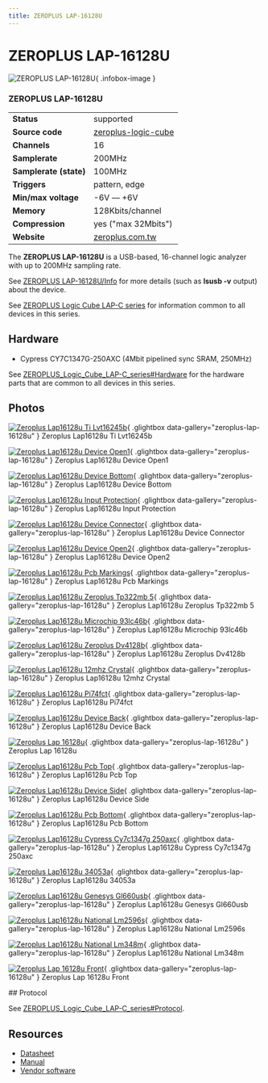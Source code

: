 ```yaml
---
title: ZEROPLUS LAP-16128U
---
```


# ZEROPLUS LAP-16128U

<div class="infobox" markdown>

![ZEROPLUS LAP-16128U](./img/Zeroplus_lap16128u_ti_lvt16245b.jpg){ .infobox-image }

### ZEROPLUS LAP-16128U

| | |
|---|---|
| **Status** | supported |
| **Source code** | [zeroplus-logic-cube](https://github.com/OpenTraceLab/OpenTraceCapture/tree/main/src/hardware/zeroplus-logic-cube) |
| **Channels** | 16 |
| **Samplerate** | 200MHz |
| **Samplerate (state)** | 100MHz |
| **Triggers** | pattern, edge |
| **Min/max voltage** | -6V — +6V |
| **Memory** | 128Kbits/channel |
| **Compression** | yes ("max 32Mbits") |
| **Website** | [zeroplus.com.tw](http://www.zeroplus.com.tw/logic-analyzer_en/products.php?pdn=1&amp;product_id=19) |

</div>

The **ZEROPLUS LAP-16128U** is a USB-based, 16-channel logic analyzer with up to 200MHz sampling rate. 

See [ZEROPLUS LAP-16128U/Info](https://sigrok.org/wiki/ZEROPLUS_LAP-16128U/Info) for more details (such as **lsusb -v** output) about the device.

See [ZEROPLUS Logic Cube LAP-C series](https://sigrok.org/wiki/ZEROPLUS_Logic_Cube_LAP-C_series) for information common to all devices in this series.

## Hardware
- Cypress CY7C1347G-250AXC (4Mbit pipelined sync SRAM, 250MHz)

See [ZEROPLUS_Logic_Cube_LAP-C_series#Hardware](https://sigrok.org/wiki/ZEROPLUS_Logic_Cube_LAP-C_series#Hardware) for the hardware parts that are common to all devices in this series.

## Photos

<div class="photo-grid" markdown>

[![Zeroplus Lap16128u Ti Lvt16245b](./img/Zeroplus_lap16128u_ti_lvt16245b.jpg)](./img/Zeroplus_lap16128u_ti_lvt16245b.jpg "Zeroplus Lap16128u Ti Lvt16245b"){ .glightbox data-gallery="zeroplus-lap-16128u" }
<span class="caption">Zeroplus Lap16128u Ti Lvt16245b</span>

[![Zeroplus Lap16128u Device Open1](./img/Zeroplus_lap16128u_device_open1.jpg)](./img/Zeroplus_lap16128u_device_open1.jpg "Zeroplus Lap16128u Device Open1"){ .glightbox data-gallery="zeroplus-lap-16128u" }
<span class="caption">Zeroplus Lap16128u Device Open1</span>

[![Zeroplus Lap16128u Device Bottom](./img/Zeroplus_lap16128u_device_bottom.jpg)](./img/Zeroplus_lap16128u_device_bottom.jpg "Zeroplus Lap16128u Device Bottom"){ .glightbox data-gallery="zeroplus-lap-16128u" }
<span class="caption">Zeroplus Lap16128u Device Bottom</span>

[![Zeroplus Lap16128u Input Protection](./img/Zeroplus_lap16128u_input_protection.jpg)](./img/Zeroplus_lap16128u_input_protection.jpg "Zeroplus Lap16128u Input Protection"){ .glightbox data-gallery="zeroplus-lap-16128u" }
<span class="caption">Zeroplus Lap16128u Input Protection</span>

[![Zeroplus Lap16128u Device Connector](./img/Zeroplus_lap16128u_device_connector.jpg)](./img/Zeroplus_lap16128u_device_connector.jpg "Zeroplus Lap16128u Device Connector"){ .glightbox data-gallery="zeroplus-lap-16128u" }
<span class="caption">Zeroplus Lap16128u Device Connector</span>

[![Zeroplus Lap16128u Device Open2](./img/Zeroplus_lap16128u_device_open2.jpg)](./img/Zeroplus_lap16128u_device_open2.jpg "Zeroplus Lap16128u Device Open2"){ .glightbox data-gallery="zeroplus-lap-16128u" }
<span class="caption">Zeroplus Lap16128u Device Open2</span>

[![Zeroplus Lap16128u Pcb Markings](./img/Zeroplus_lap16128u_pcb_markings.jpg)](./img/Zeroplus_lap16128u_pcb_markings.jpg "Zeroplus Lap16128u Pcb Markings"){ .glightbox data-gallery="zeroplus-lap-16128u" }
<span class="caption">Zeroplus Lap16128u Pcb Markings</span>

[![Zeroplus Lap16128u Zeroplus Tp322mb 5](./img/Zeroplus_lap16128u_zeroplus_tp322mb-5.jpg)](./img/Zeroplus_lap16128u_zeroplus_tp322mb-5.jpg "Zeroplus Lap16128u Zeroplus Tp322mb 5"){ .glightbox data-gallery="zeroplus-lap-16128u" }
<span class="caption">Zeroplus Lap16128u Zeroplus Tp322mb 5</span>

[![Zeroplus Lap16128u Microchip 93lc46b](./img/Zeroplus_lap16128u_microchip_93lc46b.jpg)](./img/Zeroplus_lap16128u_microchip_93lc46b.jpg "Zeroplus Lap16128u Microchip 93lc46b"){ .glightbox data-gallery="zeroplus-lap-16128u" }
<span class="caption">Zeroplus Lap16128u Microchip 93lc46b</span>

[![Zeroplus Lap16128u Zeroplus Dv4128b](./img/Zeroplus_lap16128u_zeroplus_dv4128b.jpg)](./img/Zeroplus_lap16128u_zeroplus_dv4128b.jpg "Zeroplus Lap16128u Zeroplus Dv4128b"){ .glightbox data-gallery="zeroplus-lap-16128u" }
<span class="caption">Zeroplus Lap16128u Zeroplus Dv4128b</span>

[![Zeroplus Lap16128u 12mhz Crystal](./img/Zeroplus_lap16128u_12mhz_crystal.jpg)](./img/Zeroplus_lap16128u_12mhz_crystal.jpg "Zeroplus Lap16128u 12mhz Crystal"){ .glightbox data-gallery="zeroplus-lap-16128u" }
<span class="caption">Zeroplus Lap16128u 12mhz Crystal</span>

[![Zeroplus Lap16128u Pi74fct](./img/Zeroplus_lap16128u_pi74fct.jpg)](./img/Zeroplus_lap16128u_pi74fct.jpg "Zeroplus Lap16128u Pi74fct"){ .glightbox data-gallery="zeroplus-lap-16128u" }
<span class="caption">Zeroplus Lap16128u Pi74fct</span>

[![Zeroplus Lap16128u Device Back](./img/Zeroplus_lap16128u_device_back.jpg)](./img/Zeroplus_lap16128u_device_back.jpg "Zeroplus Lap16128u Device Back"){ .glightbox data-gallery="zeroplus-lap-16128u" }
<span class="caption">Zeroplus Lap16128u Device Back</span>

[![Zeroplus Lap 16128u](./img/Zeroplus_lap-16128u.png)](./img/Zeroplus_lap-16128u.png "Zeroplus Lap 16128u"){ .glightbox data-gallery="zeroplus-lap-16128u" }
<span class="caption">Zeroplus Lap 16128u</span>

[![Zeroplus Lap16128u Pcb Top](./img/Zeroplus_lap16128u_pcb_top.jpg)](./img/Zeroplus_lap16128u_pcb_top.jpg "Zeroplus Lap16128u Pcb Top"){ .glightbox data-gallery="zeroplus-lap-16128u" }
<span class="caption">Zeroplus Lap16128u Pcb Top</span>

[![Zeroplus Lap16128u Device Side](./img/Zeroplus_lap16128u_device_side.jpg)](./img/Zeroplus_lap16128u_device_side.jpg "Zeroplus Lap16128u Device Side"){ .glightbox data-gallery="zeroplus-lap-16128u" }
<span class="caption">Zeroplus Lap16128u Device Side</span>

[![Zeroplus Lap16128u Pcb Bottom](./img/Zeroplus_lap16128u_pcb_bottom.jpg)](./img/Zeroplus_lap16128u_pcb_bottom.jpg "Zeroplus Lap16128u Pcb Bottom"){ .glightbox data-gallery="zeroplus-lap-16128u" }
<span class="caption">Zeroplus Lap16128u Pcb Bottom</span>

[![Zeroplus Lap16128u Cypress Cy7c1347g 250axc](./img/Zeroplus_lap16128u_cypress_cy7c1347g_250axc.jpg)](./img/Zeroplus_lap16128u_cypress_cy7c1347g_250axc.jpg "Zeroplus Lap16128u Cypress Cy7c1347g 250axc"){ .glightbox data-gallery="zeroplus-lap-16128u" }
<span class="caption">Zeroplus Lap16128u Cypress Cy7c1347g 250axc</span>

[![Zeroplus Lap16128u 34053a](./img/Zeroplus_lap16128u_34053a.jpg)](./img/Zeroplus_lap16128u_34053a.jpg "Zeroplus Lap16128u 34053a"){ .glightbox data-gallery="zeroplus-lap-16128u" }
<span class="caption">Zeroplus Lap16128u 34053a</span>

[![Zeroplus Lap16128u Genesys Gl660usb](./img/Zeroplus_lap16128u_genesys_gl660usb.jpg)](./img/Zeroplus_lap16128u_genesys_gl660usb.jpg "Zeroplus Lap16128u Genesys Gl660usb"){ .glightbox data-gallery="zeroplus-lap-16128u" }
<span class="caption">Zeroplus Lap16128u Genesys Gl660usb</span>

[![Zeroplus Lap16128u National Lm2596s](./img/Zeroplus_lap16128u_national_lm2596s.jpg)](./img/Zeroplus_lap16128u_national_lm2596s.jpg "Zeroplus Lap16128u National Lm2596s"){ .glightbox data-gallery="zeroplus-lap-16128u" }
<span class="caption">Zeroplus Lap16128u National Lm2596s</span>

[![Zeroplus Lap16128u National Lm348m](./img/Zeroplus_lap16128u_national_lm348m.jpg)](./img/Zeroplus_lap16128u_national_lm348m.jpg "Zeroplus Lap16128u National Lm348m"){ .glightbox data-gallery="zeroplus-lap-16128u" }
<span class="caption">Zeroplus Lap16128u National Lm348m</span>

[![Zeroplus Lap 16128u Front](./img/Zeroplus_lap-16128u_front.jpg)](./img/Zeroplus_lap-16128u_front.jpg "Zeroplus Lap 16128u Front"){ .glightbox data-gallery="zeroplus-lap-16128u" }
<span class="caption">Zeroplus Lap 16128u Front</span>

</div>
## Protocol

See [ZEROPLUS_Logic_Cube_LAP-C_series#Protocol](https://sigrok.org/wiki/ZEROPLUS_Logic_Cube_LAP-C_series#Protocol).

## Resources
- [Datasheet](http://www.zeroplus.com.tw/software_download/LAP_A%20spec_en20071011.pdf)
- [Manual](http://www.zeroplus.com.tw/software_download/lac_manual_Standard_V31202_en.zip)
- [Vendor software](http://www.zeroplus.com.tw/logic-analyzer_en/technical_support_search.php?model=LAP-16128U&class1=1)


